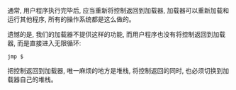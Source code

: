 通常, 用户程序执行完毕后, 应当重新将控制返回到加载器, 加载器可以重新加载和运行其他程序, 所有的操作系统都是这么做的。

遗憾的是, 我们的加载器不提供这样的功能, 而用户程序也没有将控制返回到加载器, 而是直接进入无限循环: 

```
jmp $
```

把控制返回到加载器, 唯一麻烦的地方是堆栈, 将控制返回的同时, 也必须切换到加载器自己的堆栈。

